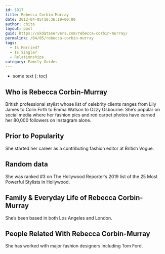 ```yaml
---
id: 1817
title: Rebecca Corbin-Murray
date: 2012-04-05T10:36:19+00:00
author: chito
layout: post
guid: https://ukdataservers.com/rebecca-corbin-murray/
permalink: /04/05/rebecca-corbin-murray
tags:
  - Is Married?
  - Is Single?
  - Relationships
category: Family Guides
---
```


* some text
{: toc}
          
          
## Who is  Rebecca Corbin-Murray
                  
                  
                  
British professional stylist whose list of celebrity clients ranges from Lily James to Colin Firth to Emma Watson to Ozzy Osbourne. She&#8217;s popular on social media where her fashion pics and red carpet photos have earned her 80,000 followers on Instagram alone.
                  
                
                
                
## Prior to Popularity 
                  
                  
                  
She started her career as a contributing fashion editor at British Vogue.
                  
                
                
                
## Random data 
                  
                  
                  
She was ranked #3 on The Hollywood Reporter&#8217;s 2019 list of the 25 Most Powerful Stylists in Hollywood.
                  
                
                
                
## Family & Everyday Life of Rebecca Corbin-Murray
                  
                  
                  
She&#8217;s been based in both Los Angeles and London.
                  
                
                
                
## People Related With  Rebecca Corbin-Murray
                  
                  
                  
She has worked with major fashion designers including Tom Ford.
                  
                
              
            
          
          
          
    
    
  
